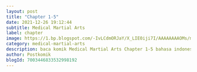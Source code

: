 ```yaml
---
layout: post 
title: "Chapter 1-5"
date: 2021-12-26 19:12:44
subtitle: Medical Martial Arts
label: chapter
image: https://1.bp.blogspot.com/-IvLCdmORJaY/X_LIE0iji7I/AAAAAAAAOMs/my-ksfNuVoMy9gdwIt18iT8_Bjpc32ldwCLcBGAsYHQ/s72-c/cover-Medical-Martial-Arts.jpg
category: medical-martial-arts
description: baca komik Medical Martial Arts Chapter 1-5 bahasa indonesia 
author: Postkomik
blogId: 7003446833532998192
---
```

